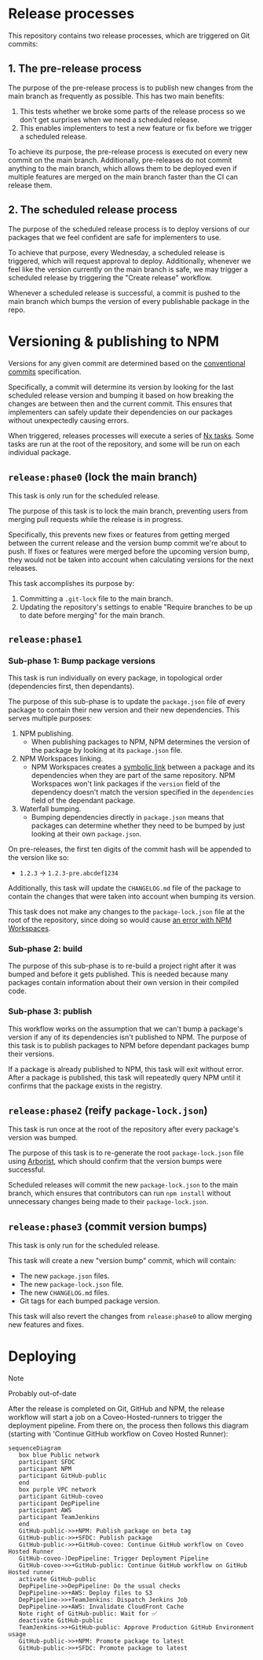 # Release processes

This repository contains two release processes, which are triggered on Git commits:

## 1. The pre-release process

The purpose of the pre-release process is to publish new changes from the main branch as frequently as possible. This has two main benefits:

1. This tests whether we broke some parts of the release process so we don't get surprises when we need a scheduled release.
2. This enables implementers to test a new feature or fix before we trigger a scheduled release.

To achieve its purpose, the pre-release process is executed on every new commit on the main branch. Additionally, pre-releases do not commit anything to the main branch, which allows them to be deployed even if multiple features are merged on the main branch faster than the CI can release them.

## 2. The scheduled release process

The purpose of the scheduled release process is to deploy versions of our packages that we feel confident are safe for implementers to use.

To achieve that purpose, every Wednesday, a scheduled release is triggered, which will request approval to deploy. Additionally, whenever we feel like the version currently on the main branch is safe, we may trigger a scheduled release by triggering the "Create release" workflow.

Whenever a scheduled release is successful, a commit is pushed to the main branch which bumps the version of every publishable package in the repo.

# Versioning & publishing to NPM

Versions for any given commit are determined based on the [conventional commits](https://www.conventionalcommits.org/en/v1.0.0/) specification.

Specifically, a commit will determine its version by looking for the last scheduled release version and bumping it based on how breaking the changes are between then and the current commit. This ensures that implementers can safely update their dependencies on our packages without unexpectedly causing errors.

When triggered, releases processes will execute a series of [Nx tasks](https://nx.dev/core-features/run-tasks). Some tasks are run at the root of the repository, and some will be run on each individual package.

## `release:phase0` (lock the main branch)

This task is only run for the scheduled release.

The purpose of this task is to lock the main branch, preventing users from merging pull requests while the release is in progress.

Specifically, this prevents new fixes or features from getting merged between the current release and the version bump commit we're about to push. If fixes or features were merged before the upcoming version bump, they would not be taken into account when calculating versions for the next releases.

This task accomplishes its purpose by:

1. Committing a `.git-lock` file to the main branch.
2. Updating the repository's settings to enable "Require branches to be up to date before merging" for the main branch.

## `release:phase1`

### Sub-phase 1: Bump package versions

This task is run individually on every package, in topological order (dependencies first, then dependants).

The purpose of this sub-phase is to update the `package.json` file of every package to contain their new version and their new dependencies. This serves multiple purposes:

1. NPM publishing.
   - When publishing packages to NPM, NPM determines the version of the package by looking at its `package.json` file.
2. NPM Workspaces linking.
   - NPM Workspaces creates a [symbolic link](https://en.wikipedia.org/wiki/Symbolic_link) between a package and its dependencies when they are part of the same repository. NPM Workspaces won't link packages if the `version` field of the dependency doesn't match the version specified in the `dependencies` field of the dependant package.
3. Waterfall bumping.
   - Bumping dependencies directly in `package.json` means that packages can determine whether they need to be bumped by just looking at their own `package.json`.

On pre-releases, the first ten digits of the commit hash will be appended to the version like so:

- `1.2.3` -> `1.2.3-pre.abcdef1234`

Additionally, this task will update the `CHANGELOG.md` file of the package to contain the changes that were taken into account when bumping its version.

This task does not make any changes to the `package-lock.json` file at the root of the repository, since doing so would cause [an error with NPM Workspaces](https://github.com/npm/cli/issues/5506).

### Sub-phase 2: build

The purpose of this sub-phase is to re-build a project right after it was bumped and before it gets published. This is needed because many packages contain information about their own version in their compiled code.

### Sub-phase 3: publish

This workflow works on the assumption that we can't bump a package's version if any of its dependencies isn't published to NPM. The purpose of this task is to publish packages to NPM before dependant packages bump their versions.

If a package is already published to NPM, this task will exit without error. After a package is published, this task will repeatedly query NPM until it confirms that the package exists in the registry.

## `release:phase2` (reify `package-lock.json`)

This task is run once at the root of the repository after every package's version was bumped.

The purpose of this task is to re-generate the root `package-lock.json` file using [Arborist](https://www.npmjs.com/package/@npmcli/arborist), which should confirm that the version bumps were successful.

Scheduled releases will commit the new `package-lock.json` to the main branch, which ensures that contributors can run `npm install` without unnecessary changes being made to their `package-lock.json`.

## `release:phase3` (commit version bumps)

This task is only run for the scheduled release.

This task will create a new "version bump" commit, which will contain:

- The new `package.json` files.
- The new `package-lock.json` file.
- The new `CHANGELOG.md` files.
- Git tags for each bumped package version.

This task will also revert the changes from `release:phase0` to allow merging new features and fixes.

# Deploying

> [!NOTE]
> Probably out-of-date

After the release is completed on Git, GitHub and NPM, the release workflow will start a job on a Coveo-Hosted-runners to trigger the deployment pipeline.
From there on, the process then follows this diagram (starting with 'Continue GitHub workflow on Coveo Hosted Runner):

```mermaid
sequenceDiagram
   box blue Public network
   participant SFDC
   participant NPM
   participant GitHub-public
   end
   box purple VPC network
   participant GitHub-coveo
   participant DepPipeline
   participant AWS
   participant TeamJenkins
   end
   GitHub-public->>+NPM: Publish package on beta tag
   GitHub-public->>+SFDC: Publish package
   GitHub-public->>+GitHub-coveo: Continue GitHub workflow on Coveo Hosted Runner
   GitHub-coveo-)DepPipeline: Trigger Deployment Pipeline
   GitHub-coveo->>+GitHub-public: Continue GitHub workflow on GitHub Hosted runner
   activate GitHub-public
   DepPipeline->>DepPipeline: Do the usual checks
   DepPipeline->>+AWS: Deploy files to S3
   DepPipeline->>+TeamJenkins: Dispatch Jenkins Job
   DepPipeline->>+AWS: Invalidate CloudFront Cache
   Note right of GitHub-public: Wait for ✅
   deactivate GitHub-public
   TeamJenkins->>+GitHub-public: Approve Production GitHub Environment usage
   GitHub-public->>+NPM: Promote package to latest
   GitHub-public->>+SFDC: Promote package to latest
```
